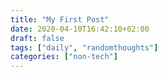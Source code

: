 ```yaml
---
title: "My First Post"
date: 2020-04-10T16:42:10+02:00
draft: false 
tags: ["daily", "randomthoughts"]
categories: ["non-tech"]
---
```



